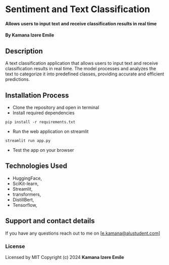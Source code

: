 # Sentiment and Text Classification
#### Allows users to input text and receive classification results in real time
#### By **Kamana Izere Emile**
## Description
A text classification application that allows users to input text and receive classification results in real time. The model processes and analyzes the text to categorize it into predefined classes, providing accurate and efficient predictions.
## Installation Process
* Clone the repository and open in terminal
* Install required dependencies
```console
pip install -r requirements.txt
```
* Run the web application on streamlit
```console
streamlit run app.py
```
* Test the app on your browser
## Technologies Used
* HuggingFace,
* SciKit-learn,
* Streamlit,
* transformers,
* DistillBert,
* Tensorflow,
## Support and contact details
If you have any questions reach out to me on [e.kamana@alustudent.com]
### License
Licensed by MIT
Copyright (c) 2024 **Kamana Izere Emile**
